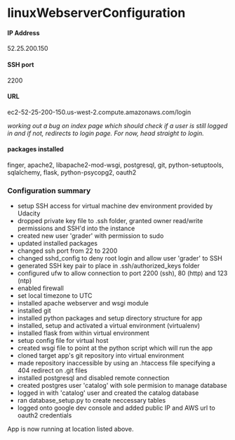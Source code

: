 # linuxWebserverConfiguration

#### IP Address
52.25.200.150

#### SSH port
2200

#### URL 
ec2-52-25-200-150.us-west-2.compute.amazonaws.com/login 

*working out a bug on index page which should check if a user is still logged in and if not, redirects to login page. For now, head straight to login.*

#### packages installed
finger,
apache2,
libapache2-mod-wsgi,
postgresql,
git,
python-setuptools,
sqlalchemy,
flask,
python-psycopg2,
oauth2

### Configuration summary

- setup SSH access for virtual machine dev environment provided by Udacity
- dropped private key file to .ssh folder, granted owner read/write permissions and SSH'd into the instance
- created new user 'grader' with permission to sudo
- updated installed packages
- changed ssh port from 22 to 2200
- changed sshd_config to deny root login and allow user 'grader' to SSH
- generated SSH key pair to place in .ssh/authorized_keys folder
- configured ufw to allow connection to port 2200 (ssh), 80 (http) and 123 (ntp)
- enabled firewall
- set local timezone to UTC
- installed apache webserver and wsgi module
- installed git 
- installed python packages and setup directory structure for app
- installed, setup and activated a virtual environment (virtualenv)
- installed flask from within virtual environment
- setup config file for virtual host
- created wsgi file to point at the python script which will run the app
- cloned target app's git repository into virtual environment
- made repository inaccessible by using an .htaccess file specifying a 404 redirect on .git files
- installed postgresql and disabled remote connection
- created postgres user 'catalog' with sole permision to manage database
- logged in with 'catalog' user and created the catalog database
- ran database_setup.py to create neccessary tables
- logged onto google dev console and added public IP and AWS url to oauth2 credentials

App is now running at location listed above.
